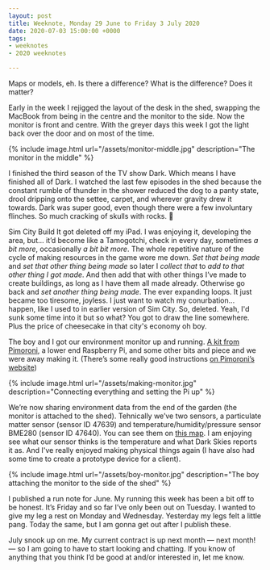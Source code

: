 ```yaml
---
layout: post
title: Weeknote, Monday 29 June to Friday 3 July 2020
date: 2020-07-03 15:00:00 +0000
tags:
- weeknotes
- 2020 weeknotes

---
```

Maps or models, eh. Is there a difference? What is the difference? Does it matter?

Early in the week I rejigged the layout of the desk in the shed, swapping the MacBook from being in the centre and the monitor to the side. Now the monitor is front and centre. With the greyer days this week I got the light back over the door and on most of the time.

{% include image.html url="/assets/monitor-middle.jpg" description="The monitor in the middle" %}

I finished the third season of the TV show Dark. Which means I have finished all of Dark. I watched the last few episodes in the shed because the constant rumble of thunder in the shower reduced the dog to a panty state, drool dripping onto the settee, carpet, and wherever gravity drew it towards. Dark was super good, even though there were a few involuntary flinches. So much cracking of skulls with rocks. 😬

Sim City Build It got deleted off my iPad. I was enjoying it, developing the area, but... it’d become like a Tamogotchi, check in every day, sometimes _a bit more_, occasionally _a bit bit more_. The whole repetitive nature of the cycle of making resources in the game wore me down. _Set that being made_ and _set that other thing being made_ so later I _collect that_ to _add to that other thing I got made_. And then add that with other things I’ve made to create buildings, as long as I have them all made already. Otherwise go back and _set another thing being made_. The ever expanding loops. It just became too tiresome, joyless. I just want to watch my conurbation... happen, like I used to in earlier version of Sim City. So, deleted. Yeah, I'd sunk some time into it but so what? You got to draw the line somewhere. Plus the price of cheesecake in that city's economy oh boy.

The boy and I got our environment monitor up and running. [A kit from Pimoroni](https://shop.pimoroni.com/products/enviro?variant=31155658457171), a lower end Raspberry Pi, and some other bits and piece and we were away making it. (There’s some really good instructions [on Pimoroni’s website](https://learn.pimoroni.com/tutorial/sandyj/enviro-plus-and-luftdaten-air-quality-station)) 

{% include image.html url="/assets/making-monitor.jpg" description="Connecting everything and setting the Pi up" %}

We’re now sharing environment data from the end of the garden (the monitor is attached to the shed). Tehnically we’ve two sensors, a particulate matter sensor (sensor ID 47639) and temperature/humidity/pressure sensor BME280 (sensor ID 47640). You can see them on [this map](https://maps.sensor.community/#6/51.165/10.455). I am enjoying see what our sensor thinks is the temperature and what Dark Skies reports it as. And I've really enjoyed making physical things again (I have also had some time to create a prototype device for a client).

{% include image.html url="/assets/boy-monitor.jpg" description="The boy attaching the monitor to the side of the shed" %}

I published a run note for June. My running this week has been a bit off to be honest. It’s Friday and so far I’ve only been out on Tuesday. I wanted to give my leg a rest on Monday and Wednesday. Yesterday my legs felt a little pang. Today the same, but I am gonna get out after I publish these.

July snook up on me. My current contract is up next month — next month! — so I am going to have to start looking and chatting. If you know of anything that you think I’d be good at and/or interested in, let me know.